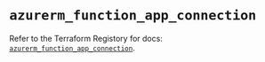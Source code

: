 # `azurerm_function_app_connection`

Refer to the Terraform Registory for docs: [`azurerm_function_app_connection`](https://registry.terraform.io/providers/hashicorp/azurerm/3.83.0/docs/resources/function_app_connection).
